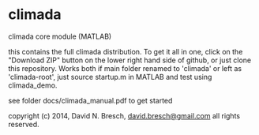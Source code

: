 climada
=======

climada core module (MATLAB)

this contains the full climada distribution. To get it all in one, click on the "Download ZIP" button on the lower right hand side of github, or just clone this repository. Works both if main folder renamed to 'climada' or left as 'climada-root', just source startup.m in MATLAB and test using climada_demo.

see folder docs/climada_manual.pdf to get started

copyright (c) 2014, David N. Bresch, david.bresch@gmail.com
all rights reserved.
